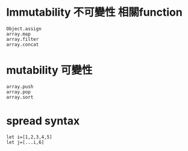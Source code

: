 







# Immutability 不可變性 相關function
```
Object.assign
array.map
array.filter 
array.concat
```

# mutability 可變性

```
array.push 
array.pop 
array.sort
```


 # spread syntax
```
let i=[1,2,3,4,5]
let j=[...i,6]

```